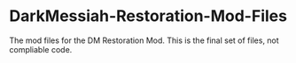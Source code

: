# DarkMessiah-Restoration-Mod-Files
The mod files for the DM Restoration Mod. This is the final set of files, not compliable code.
